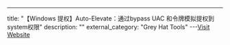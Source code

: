 ---
title: "【Windows 提权】Auto-Elevate：通过bypass UAC 和令牌模拟提权到 system权限"
description: ""
external_category: "Grey Hat Tools"
---[Visit Website](https://github.com/FULLSHADE/Auto-Elevate)

